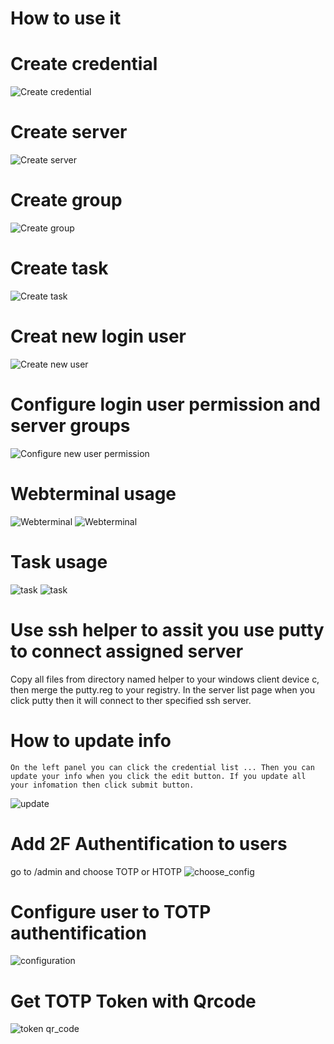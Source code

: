 # How to use it

# Create credential
![Create credential](./img/createcrendential.png  "Create credential")
# Create server
![Create server](./img/createserver.png  "Create server")
# Create group
![Create group](./img/creategroup.png  "Create group")
# Create task
![Create task](./img/createtask.png  "Create task")
# Creat new login user
![Create new user](./img/createuser.png  "Create new user")
# Configure login user permission and server groups
![Configure new user permission](./img/configureuserpermission.png  "Configure new user permission")
# Webterminal usage
![Webterminal](./img/webterminal1.png  "Webterminal")
![Webterminal](./img/webterminal2.png  "Webterminal")
# Task usage
![task](./img/runtask1.png  "task")
![task](./img/runtask2.png  "task")
# Use ssh helper to assit you use putty to connect assigned server
Copy all files from directory named helper to your windows client device c, then merge the putty.reg to your registry.
In the server list page when you click putty then it will connect to ther specified ssh server.
# How to update info
 	On the left panel you can click the credential list ... Then you can update your info when you click the edit button. If you update all your infomation then click submit button.
![update](./img/update.png  "update")  
# Add 2F Authentification to users 
  go to /admin and choose TOTP or HTOTP 
![choose_config](./img/OTP-TOPT.PNG "OTP_TOPT_HOTP")

# Configure user to TOTP authentification 
![configuration](./img/TOTPdevice.PNG "OTP_TOPT_HOTP") 

# Get TOTP Token with Qrcode 
![token qr_code](./img/scan-qr-code.PNG "qrcode") 

